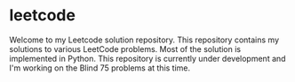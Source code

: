 # leetcode

Welcome to my Leetcode solution repository. This repository contains my solutions to various LeetCode problems. Most of the solution is implemented in Python. This repository is currently under development and I'm working on the Blind 75 problems at this time.